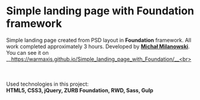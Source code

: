 # Simple landing page with Foundation framework
Simple landing page created from PSD layout in __Foundation__ framework. All work completed approximately 3 hours. Developed by <strong><a href="https://pl.linkedin.com/in/michalmilanowski">Michał Milanowski</a></strong>.<br>
You can see it on __https://warmaxis.github.io/Simple_landing_page_with_Foundation/__<br>
<p style="margin-top: 50px;">Used technologies in this project:<br>
<strong>HTML5, CSS3, jQuery, ZURB Foundation, RWD, Sass, Gulp</strong></p>
